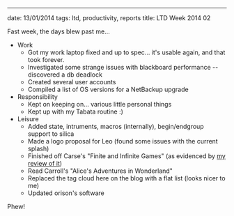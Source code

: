 ---
date: 13/01/2014
tags: ltd, productivity, reports
title: LTD Week 2014 02

Fast week, the days blew past me...

  - Work
    - Got my work laptop fixed and up to spec... it's usable again, and that took forever.
    - Investigated some strange issues with blackboard performance -- discovered a db deadlock
    - Created several user accounts
    - Compiled a list of OS versions for a NetBackup upgrade
  - Responsibility
    - Kept on keeping on... various little personal things
    - Kept up with my Tabata routine :)
  - Leisure
    - Added state, intruments, macros (internally), begin/endgroup support to silica
    - Made a logo proposal for Leo (found some issues with the current splash)
    - Finished off Carse's "Finite and Infinite Games" (as evidenced by [my review of it](/2014/01/07/book-review---finite-and-infinite-games/))
    - Read Carroll's "Alice's Adventures in Wonderland"
    - Replaced the tag cloud here on the blog with a flat list (looks nicer to me)
    - Updated orison's software

Phew!
